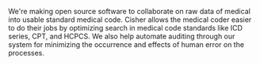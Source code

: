 We're making open source software to collaborate on raw data of medical into usable standard medical code.
Cisher allows the medical coder easier to do their jobs by optimizing search in medical code standards like ICD series, CPT, and HCPCS.
We also help automate auditing through our system for minimizing the occurrence and effects of human error on the processes.
